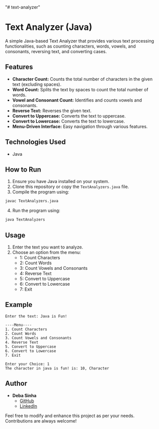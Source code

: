 "# text-analyzer" 
# Text Analyzer (Java)

A simple Java-based Text Analyzer that provides various text processing functionalities, such as counting characters, words, vowels, and consonants, reversing text, and converting cases.

## Features
- **Character Count:** Counts the total number of characters in the given text (excluding spaces).
- **Word Count:** Splits the text by spaces to count the total number of words.
- **Vowel and Consonant Count:** Identifies and counts vowels and consonants.
- **Reverse Text:** Reverses the given text.
- **Convert to Uppercase:** Converts the text to uppercase.
- **Convert to Lowercase:** Converts the text to lowercase.
- **Menu-Driven Interface:** Easy navigation through various features.

## Technologies Used
- Java

## How to Run
1. Ensure you have Java installed on your system.
2. Clone this repository or copy the `TextAnalyzers.java` file.
3. Compile the program using:
```bash
javac TextAnalyzers.java
```
4. Run the program using:
```bash
java TextAnalyzers
```

## Usage
1. Enter the text you want to analyze.
2. Choose an option from the menu:
   - 1: Count Characters
   - 2: Count Words
   - 3: Count Vowels and Consonants
   - 4: Reverse Text
   - 5: Convert to Uppercase
   - 6: Convert to Lowercase
   - 7: Exit

## Example
```
Enter the text: Java is Fun!

----Menu----
1. Count Characters
2. Count Words
3. Count Vowels and Consonants
4. Reverse Text
5. Convert to Uppercase
6. Convert to Lowercase
7. Exit

Enter your Choice: 1
The character in java is fun! is: 10, Character
```

## Author
- **Deba Sinha**  
  - [GitHub](https://github.com/Deba627)  
  - [LinkedIn](https://linkedin.com/in/deba-sinha-b881731ba/)  

Feel free to modify and enhance this project as per your needs. Contributions are always welcome!

